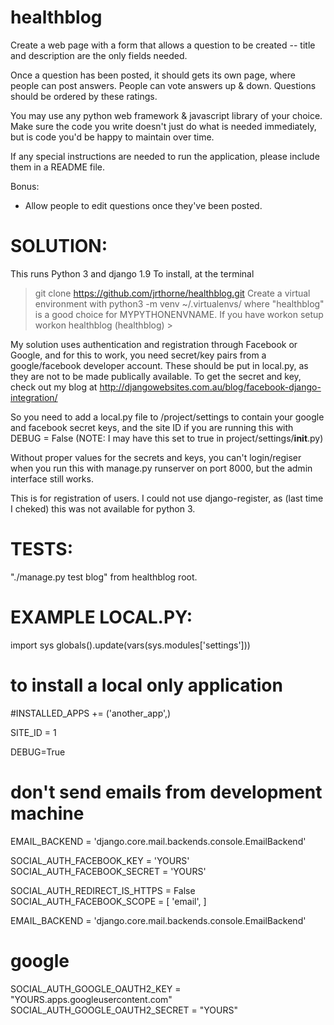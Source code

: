 # healthblog
Create a web page with a form that allows a question to be created -- title and description are the only fields needed. 

Once a question has been posted, it should gets its own page, where people can post answers. People can vote answers up & down. Questions should be ordered by these ratings. 

You may use any python web framework & javascript library of your choice. Make sure the code you write doesn't just do what is needed immediately, but is code you'd be happy to maintain over time. 

If any special instructions are needed to run the application, please include them in a README file. 

Bonus: 

* Allow people to edit questions once they've been posted.

SOLUTION:
=============


This runs Python 3 and django 1.9
To install, at the terminal
> git clone https://github.com/jrthorne/healthblog.git <YOUR DIR>
Create a virtual environment with
> python3 -m venv ~/.virtualenvs/<MYPYTHONENVNAME>
where "healthblog" is a good choice for MYPYTHONENVNAME. If you have workon setup
> workon healthblog
(healthblog) >

My solution uses authentication and registration through Facebook or Google, and for this to work, you need secret/key pairs from a google/facebook developer account. These should be put in local.py, as they are not to be made publically available. To get the secret and key, check out my blog at
http://djangowebsites.com.au/blog/facebook-django-integration/

So you need to add a local.py file to /project/settings to contain your google and facebook secret keys, and the site ID
if you are running this with DEBUG = False (NOTE: I may have this set to true in project/settings/__init__.py)

Without proper values for the secrets and keys, you can't login/regiser when you run this 
with manage.py runserver on port 8000, but the admin interface still works.

This is for registration of users. I could not use django-register, as (last time I cheked) this was not available for 
python 3.

TESTS:
===========
"./manage.py test blog" from healthblog root.

EXAMPLE LOCAL.PY:
====================
import sys
globals().update(vars(sys.modules['settings']))

# to install a local only application
#INSTALLED_APPS += ('another_app',)

SITE_ID = 1

DEBUG=True
# don't send emails from development machine
EMAIL_BACKEND = 'django.core.mail.backends.console.EmailBackend'

SOCIAL_AUTH_FACEBOOK_KEY = 'YOURS'
SOCIAL_AUTH_FACEBOOK_SECRET = 'YOURS'

SOCIAL_AUTH_REDIRECT_IS_HTTPS = False
SOCIAL_AUTH_FACEBOOK_SCOPE = [
    'email',
]

EMAIL_BACKEND = 'django.core.mail.backends.console.EmailBackend'

# google
SOCIAL_AUTH_GOOGLE_OAUTH2_KEY = "YOURS.apps.googleusercontent.com"
SOCIAL_AUTH_GOOGLE_OAUTH2_SECRET = "YOURS"

